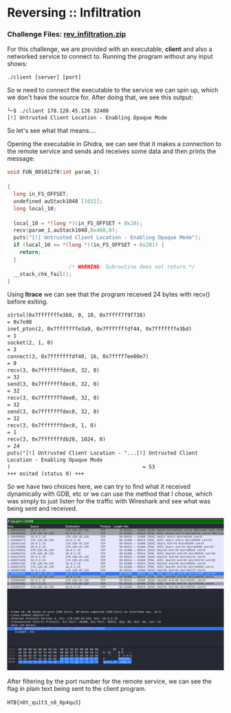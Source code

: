 # Reversing :: Infiltration

### Challenge Files: [rev_infiltration.zip](rev_infiltration.zip)

For this challenge, we are provided with an executable, **client** and also a networked service to connect to. Running the program without any input shows:

```
./client [server] [port]
```

So w need to connect the executable to the service we can spin up, which we don't have the source for. After doing that, we see this output:

```
└─$ ./client 178.128.45.126 32408
[!] Untrusted Client Location - Enabling Opaque Mode
```

So let's see what that means....

Opening the executable in Ghidra, we can see that it makes a connection to the remote service and sends and receives some data and then prints the message:

```c
void FUN_001012f0(int param_1)

{
  long in_FS_OFFSET;
  undefined auStack1048 [1032];
  long local_10;
  
  local_10 = *(long *)(in_FS_OFFSET + 0x28);
  recv(param_1,auStack1048,0x400,0);
  puts("[!] Untrusted Client Location - Enabling Opaque Mode");
  if (local_10 == *(long *)(in_FS_OFFSET + 0x28)) {
    return;
  }
                    /* WARNING: Subroutine does not return */
  __stack_chk_fail();
}
```

Using **ltrace** we can see that the program received 24 bytes with recv() before exiting.

```
strtol(0x7fffffffe3b8, 0, 10, 0x7ffff7f9f738)                                         = 0x7e98
inet_pton(2, 0x7fffffffe3a9, 0x7fffffffdf44, 0x7fffffffe3bd)                          = 1
socket(2, 1, 0)                                                                       = 3
connect(3, 0x7fffffffdf40, 16, 0x7ffff7ee00e7)                                        = 0
recv(3, 0x7fffffffdec0, 32, 0)                                                        = 32
send(3, 0x7fffffffdec0, 32, 0)                                                        = 32
recv(3, 0x7fffffffdee0, 32, 0)                                                        = 32
send(3, 0x7fffffffdec0, 32, 0)                                                        = 32
recv(3, 0x7fffffffdec0, 1, 0)                                                         = 1
recv(3, 0x7fffffffdb20, 1024, 0)                                                      = 24
puts("[!] Untrusted Client Location - "...[!] Untrusted Client Location - Enabling Opaque Mode
)                                           = 53
+++ exited (status 0) +++
```

So we have two choices here, we can try to find what it received dynamically with GDB, etc or we can use the method that I chose, which was simply to just listen for the traffic with Wireshark and see what was being sent and received.

![Wireshark](img/1.png)

After filtering by the port number for the remote service, we can see the flag in plain text being sent to the client program.

```HTB{n0t_qu1t3_s0_0p4qu3}```
